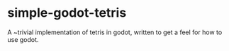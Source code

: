 # simple-godot-tetris
A ~trivial implementation of tetris in godot, written to get a feel for how to use godot.
